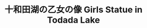 ---
title: 十和田湖の乙女の像 Girls Statue in Todada Lake
category: paintings
series: place
year: 2012
image: towadalake.jpg
size: 
materials: oil on canvas
---